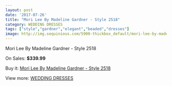 ```yaml
---
layout: post
date: '2017-07-26'
title: "Mori Lee By Madeline Gardner - Style 2518"
category: WEDDING DRESSES
tags: ["style","gardner","elegant","beaded","dresses"]
image: http://img.sequinious.com/5900-thickbox_default/mori-lee-by-madeline-gardner-style-2518.jpg
---
```

Mori Lee By Madeline Gardner - Style 2518

On Sales: **$339.99**
<a href="https://www.sequinious.com/wedding-dresses/2425-mori-lee-by-madeline-gardner-style-2518.html"><amp-img layout="responsive" width="600" height="600" src="//img.sequinious.com/5900-thickbox_default/mori-lee-by-madeline-gardner-style-2518.jpg" alt="Mori Lee By Madeline Gardner - Style 2518 0" /></a>
<a href="https://www.sequinious.com/wedding-dresses/2425-mori-lee-by-madeline-gardner-style-2518.html"><amp-img layout="responsive" width="600" height="600" src="//img.sequinious.com/5901-thickbox_default/mori-lee-by-madeline-gardner-style-2518.jpg" alt="Mori Lee By Madeline Gardner - Style 2518 1" /></a>

Buy it: [Mori Lee By Madeline Gardner - Style 2518](https://www.sequinious.com/wedding-dresses/2425-mori-lee-by-madeline-gardner-style-2518.html "Mori Lee By Madeline Gardner - Style 2518")

View more: [WEDDING DRESSES](https://www.sequinious.com/2-wedding-dresses "WEDDING DRESSES")